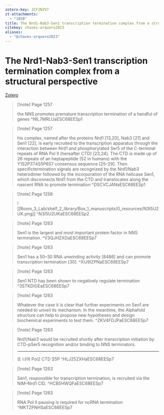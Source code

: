 ```yaml
---
zotero-key: JCFJNZV7
zt-attachments:
  - "1858"
title: The Nrd1-Nab3-Sen1 transcription termination complex from a structural perspective
citekey: chaves-arquero2023
aliases:
  - "@chaves-arquero2023"
---
```

# The Nrd1-Nab3-Sen1 transcription termination complex from a structural perspective

[Zotero](zotero://select/library/items/JCFJNZV7) 

> [!note] Page 1257
> 
> the NNS promotes premature transcription termination of a handful of genes
> ^NIL7MRLUaESC68EESp1

> [!note] Page 1257
> 
> his complex, named after the proteins Nrd1 [13,20], Nab3 [21] and Sen1 [22], is early recruited to the transcription apparatus through the interaction between Nrd1 and phosphorylated Ser5 of the C-terminal repeats of RNA Pol II (hereafter CTD) [23,24]. The CTD is made up of 26 repeats of an heptapeptide (52 in humans) with the Y1S2P3T4S5P6S7 consensus sequence [25–29]. Then specifictermination signals are recognized by the Nrd1/Nab3 heterodimer followed by the incorporation of the RNA helicase Sen1, which disconnects Nrd1 from the CTD and translocates along the nascent RNA to promote termination
> ^DSCVCJANaESC68EESp1

> [!note] Page 1258
> 
> ![[Room_3_Lab/shelf_2_library/Box_1_manuscripts/0_resources/N3I5U2UK.png]]
> ^N3I5U2UKaESC68EESp2

> [!note] Page 1263
> 
> Sen1 is the largest and most important protein factor in NNS termination.
> ^V3QJHZXDaESC68EESp7

> [!note] Page 1263
> 
> Sen1 has a 50–30 RNA unwinding activity [8486] and can promote transcription termination [30].
> ^XIJ9IZPNaESC68EESp7

> [!note] Page 1263
> 
> Sen1 NTD has been shown to negatively regulate termination
> ^3STKDIGEaESC68EESp7

> [!note] Page 1263
> 
> Whatever the case it is clear that further experiments on Sen1 are needed to unveil its mechanism. In the meantime, the Alphafold structure can help to propose new hypotheses and design biochemical experiments to test them.
> ^ZKV4FDJPaESC68EESp7

> [!note] Page 1263
> 
> Nrd1/Nab3 would be recruited shortly after transcription initiation by CTD-pSer5 recognition and/or binding to NNS terminators.
> 
> ---
> 또 너야 Pol2 CTD S5P
> ^HLJ25ZXHaESC68EESp7

> [!note] Page 1263
> 
> Sen1, responsible for transcription termination, is recruited via the NIM–Nrd1 CID.
> ^HCB5HWQFaESC68EESp7

> [!note] Page 1263
> 
> RNA Pol II pausing is required for ncRNA termination
> ^MKTZPNHSaESC68EESp7

